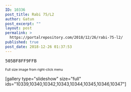 ```yaml
---
ID: 10336
post_title: Rabi 75/L2
author: Gatun
post_excerpt: ""
layout: post
permalink: >
  https://portalrepository.com/2018/12/26/rabi-75-l2/
published: true
post_date: 2018-12-26 01:37:53
---
```

<pre>505BF8FF9FFB</pre>
<span style="font-size: 8pt">Full size image from right-click menu</span>

[gallery type="slideshow" size="full" ids="10339,10340,10342,10343,10344,10345,10346,10347"]